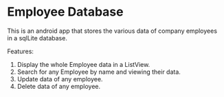# Employee Database 
This is an android app that stores the various data of company employees in a sqlLite database. 


Features:

1. Display the whole Employee data in a ListView.
2. Search for any Employee by name and viewing their data.
3. Update data of any employee.
4. Delete data of any employee.
